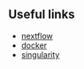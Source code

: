 ## Useful links

* [nextflow](https://www.nextflow.io/)
* [docker](https://www.docker.com/products/docker-desktop)
* [singularity](https://sylabs.io/singularity/)

